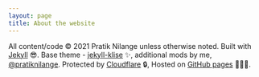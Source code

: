 ```yaml
---
layout: page
title: About the website
---
```


All content/code © 2021 Pratik Nilange unless otherwise noted. Built with [Jekyll](https://jekyllrb.com/) 😎. Base theme - [jekyll-klise](https://github.com/piharpi/jekyll-klise) ✨, additional mods by me, [@pratiknilange](https://github.com/pratiknilange). Protected by [Cloudflare](https://www.cloudflare.com/en-gb/) 🔒, Hosted on [GitHub pages](https://pages.github.com/) 👨🏼‍💻.
